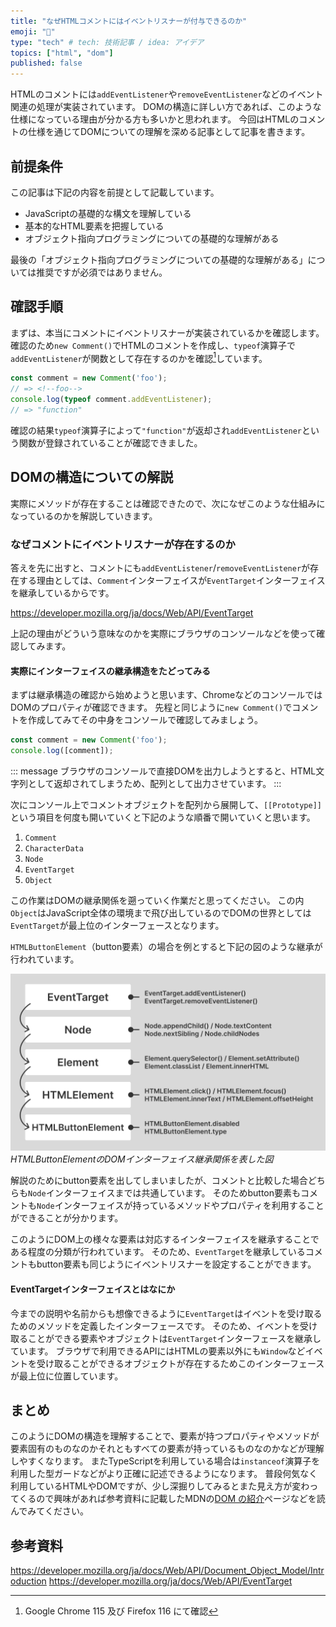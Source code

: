 ```yaml
---
title: "なぜHTMLコメントにはイベントリスナーが付与できるのか"
emoji: "💭"
type: "tech" # tech: 技術記事 / idea: アイデア
topics: ["html", "dom"]
published: false
---
```


HTMLのコメントには`addEventListener`や`removeEventListener`などのイベント関連の処理が実装されています。
DOMの構造に詳しい方であれば、このような仕様になっている理由が分かる方も多いかと思われます。
今回はHTMLのコメントの仕様を通じてDOMについての理解を深める記事として記事を書きます。

## 前提条件

この記事は下記の内容を前提として記載しています。

- JavaScriptの基礎的な構文を理解している
- 基本的なHTML要素を把握している
- オブジェクト指向プログラミングについての基礎的な理解がある

最後の「オブジェクト指向プログラミングについての基礎的な理解がある」については推奨ですが必須ではありません。

## 確認手順

まずは、本当にコメントにイベントリスナーが実装されているかを確認します。
確認のため`new Comment()`でHTMLのコメントを作成し、`typeof`演算子で`addEventListener`が関数として存在するのかを確認[^1]しています。  

[^1]: Google Chrome 115 及び Firefox 116 にて確認

```ts
const comment = new Comment('foo');
// => <!--foo-->
console.log(typeof comment.addEventListener);
// => "function"
```

確認の結果`typeof`演算子によって`"function"`が返却され`addEventListener`という関数が登録されていることが確認できました。

## DOMの構造についての解説

実際にメソッドが存在することは確認できたので、次になぜこのような仕組みになっているのかを解説していきます。

### なぜコメントにイベントリスナーが存在するのか

答えを先に出すと、コメントにも`addEventListener`/`removeEventListener`が存在する理由としては、`Comment`インターフェイスが`EventTarget`インターフェイスを継承しているからです。

https://developer.mozilla.org/ja/docs/Web/API/EventTarget

上記の理由がどういう意味なのかを実際にブラウザのコンソールなどを使って確認してみます。

#### 実際にインターフェイスの継承構造をたどってみる

まずは継承構造の確認から始めようと思います、ChromeなどのコンソールではDOMのプロパティが確認できます。
先程と同じように`new Comment()`でコメントを作成してみてその中身をコンソールで確認してみましょう。

```ts
const comment = new Comment('foo');
console.log([comment]);
```

::: message
ブラウザのコンソールで直接DOMを出力しようとすると、HTML文字列として返却されてしまうため、配列として出力させています。
:::

次にコンソール上でコメントオブジェクトを配列から展開して、`[[Prototype]]`という項目を何度も開いていくと下記のような順番で開いていくと思います。

1. `Comment`
2. `CharacterData`
3. `Node`
4. `EventTarget`
5. `Object`

この作業はDOMの継承関係を遡っていく作業だと思ってください。
この内`Object`はJavaScript全体の環境まで飛び出しているのでDOMの世界としては`EventTarget`が最上位のインターフェースとなります。

`HTMLButtonElement`（button要素）の場合を例とすると下記の図のような継承が行われています。

![EventTargetインターフェイスはaddEventListenerなどが存在する、NodeインターフェイスはappendChild・textContentなどが存在する、ElementインターフェイスはqueryセレクターメソッドやinnerHTMLが存在する、HTMLElementインターフェイスはclickメソッドやinnerTextなどが存在する、HTMLButtonElementインターフェイスはdisabledやtypeなどが存在する。](/images/articles/comment-event-listen/dom-interface.jpg)
*HTMLButtonElementのDOMインターフェイス継承関係を表した図*

解説のためにbutton要素を出してしまいましたが、コメントと比較した場合どちらも`Node`インターフェイスまでは共通しています。
そのためbutton要素もコメントも`Node`インターフェイスが持っているメソッドやプロパティを利用することができることが分かります。

このようにDOM上の様々な要素は対応するインターフェイスを継承することである程度の分類が行われています。
そのため、`EventTarget`を継承しているコメントもbutton要素も同じようにイベントリスナーを設定することができます。

#### EventTargetインターフェイスとはなにか

今までの説明や名前からも想像できるように`EventTarget`はイベントを受け取るためのメソッドを定義したインターフェースです。
そのため、イベントを受け取ることができる要素やオブジェクトは`EventTarget`インターフェースを継承しています。
ブラウザで利用できるAPIにはHTMLの要素以外にも`Window`などイベントを受け取ることができるオブジェクトが存在するためこのインターフェースが最上位に位置しています。

## まとめ

このようにDOMの構造を理解することで、要素が持つプロパティやメソッドが要素固有のものなのかそれともすべての要素が持っているものなのかなどが理解しやすくなります。
またTypeScriptを利用している場合は`instanceof`演算子を利用した型ガードなどがより正確に記述できるようになります。
普段何気なく利用しているHTMLやDOMですが、少し深掘りしてみるとまた見え方が変わってくるので興味があれば参考資料に記載したMDNの[DOM の紹介](https://developer.mozilla.org/ja/docs/Web/API/Document_Object_Model/Introduction)ページなどを読んでみてください。

## 参考資料

https://developer.mozilla.org/ja/docs/Web/API/Document_Object_Model/Introduction
https://developer.mozilla.org/ja/docs/Web/API/EventTarget
